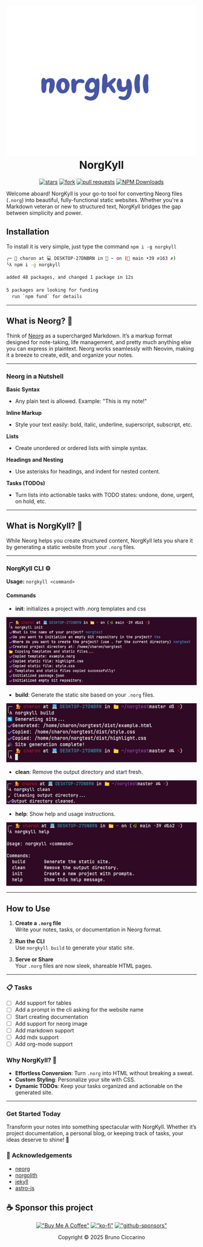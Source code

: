 <h1 align="center">
  <br>
  <a href="https://github.com/nvim-neorg/neorg">
    <img src="./img/norgkyll.png" width="600" height="400">
  </a>
  <br>
  NorgKyll
  <br>
</h1>

<div align="center">

[![stars](https://img.shields.io/github/stars/BrunoCiccarino/norgkyll?style=for-the-badge&color=%23dc8a78)](https://github.com/BrunoCiccarino/norgkyll)
[![fork](https://img.shields.io/github/forks/BrunoCiccarino/norgkyll?style=for-the-badge&color=%23179299)](https://github.com/BrunoCiccarino/norgkyll)
[![pull requests](https://img.shields.io/badge/pull_requests-welcome-gray?style=for-the-badge&color=%2340a02b)](https://github.com/BrunoCiccarino/norgkyll)
[![NPM Downloads](https://img.shields.io/npm/d18m/norgkyll?style=for-the-badge&logo=npm&color=%23ca9ee6)](https://www.npmjs.com/package/norgkyll)

</div>

Welcome aboard! NorgKyll is your go-to tool for converting Neorg files (`.norg`) into beautiful, fully-functional static websites. Whether you're a Markdown veteran or new to structured text, NorgKyll bridges the gap between simplicity and power.  


## Installation

To install it is very simple, just type the command `npm i -g norgkyll`

```bash
╭─ 💁 charon at 💻 DESKTOP-27DNBRN in 📁 ~ on (🌿 main •39 ⌀163 ✗)
╰λ npm i -g norgkyll

added 48 packages, and changed 1 package in 12s

5 packages are looking for funding
  run `npm fund` for details
```

---

## What is Neorg? 🤔  

Think of [Neorg](https://github.com/nvim-neorg/neorg) as a supercharged Markdown. It’s a markup format designed for note-taking, life management, and pretty much anything else you can express in plaintext. Neorg works seamlessly with Neovim, making it a breeze to create, edit, and organize your notes.  

---

### Neorg in a Nutshell  

**Basic Syntax**  
- Any plain text is allowed. Example: "This is my note!"  

**Inline Markup**  
- Style your text easily: bold, italic, underline, superscript, subscript, etc.  

**Lists**  
- Create unordered or ordered lists with simple syntax.  

**Headings and Nesting**  
- Use asterisks for headings, and indent for nested content.  

**Tasks (TODOs)**  
- Turn lists into actionable tasks with TODO states: undone, done, urgent, on hold, etc.  

---

## What is NorgKyll? 🌟  

While Neorg helps you create structured content, NorgKyll lets you share it by generating a static website from your `.norg` files.  

---

### NorgKyll CLI ⚙️  

**Usage:** `norgkyll <command>`  

#### Commands  

- **init**: initializes a project with .norg templates and css

![image](./img/norginit.jpg)

- **build**: Generate the static site based on your `.norg` files.  

![image](./img/norgbuild.jpg)

- **clean**: Remove the output directory and start fresh.  

![image](./img/norgclean.jpg)

- **help**: Show help and usage instructions.  

![image](./img/norghelp.jpg)

---

## How to Use  

1. **Create a `.norg` file**  
   Write your notes, tasks, or documentation in Neorg format.  

2. **Run the CLI**  
   Use `norgkyll build` to generate your static site.  

3. **Serve or Share**  
   Your `.norg` files are now sleek, shareable HTML pages.  

---

### 📋 Tasks

- [ ] Add support for tables
- [ ] Add a prompt in the cli asking for the website name
- [ ] Start creating documentation
- [ ] Add support for neorg image
- [ ] Add markdown support
- [ ] Add mdx support 
- [ ] Add org-mode support 

### Why NorgKyll? 🚀  

- **Effortless Conversion**: Turn `.norg` into HTML without breaking a sweat.  
- **Custom Styling**: Personalize your site with CSS.  
- **Dynamic TODOs**: Keep your tasks organized and actionable on the generated site.  

---

### Get Started Today  

Transform your notes into something spectacular with NorgKyll. Whether it’s project documentation, a personal blog, or keeping track of tasks, your ideas deserve to shine! 🌟  

### 👏 Acknowledgements

- [neorg](https://github.com/nvim-neorg/neorg)
- [norgolith](https://github.com/NTBBloodbath/norgolith)
- [jekyll](https://github.com/jekyll/jekyll)
- [astro-js](https://github.com/withastro/astro)

## ☕ Sponsor this project

<div align="center"> 

[!["Buy Me A Coffee"](https://www.buymeacoffee.com/assets/img/custom_images/orange_img.png)](https://buymeacoffee.com/ciccabr9p)
[!["ko-fi"](https://img.shields.io/badge/Ko--fi-F16061?style=for-the-badge&logo=ko-fi&logoColor=white)](https://ko-fi.com/brunociccarinoo)
[!["github-sponsors"](https://img.shields.io/badge/sponsor-30363D?style=for-the-badge&logo=GitHub-Sponsors&logoColor=#white)](https://github.com/sponsors/BrunoCiccarino/)
</div>

<p align="center">Copyright © 2025 Bruno Ciccarino</p>
